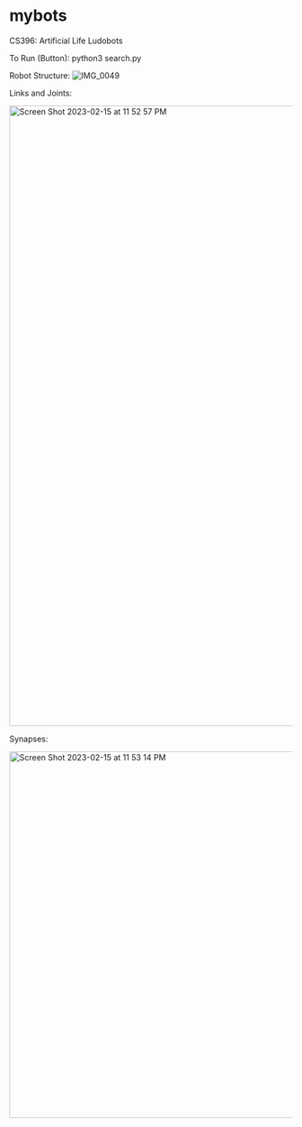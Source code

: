 # mybots
CS396: Artificial Life Ludobots

To Run (Button): python3 search.py

Robot Structure:
![IMG_0049](https://user-images.githubusercontent.com/22042474/219279112-d8ca1456-15dc-4953-946b-56d273ef5f5e.jpg)

Links and Joints:

<img width="1102" alt="Screen Shot 2023-02-15 at 11 52 57 PM" src="https://user-images.githubusercontent.com/22042474/219280128-5fa7d7f6-12c6-4168-b091-4e5004fe302c.png">

Synapses:

<img width="651" alt="Screen Shot 2023-02-15 at 11 53 14 PM" src="https://user-images.githubusercontent.com/22042474/219280177-e0a89362-2cbd-405d-b14b-dd1eb7d54fb6.png">
